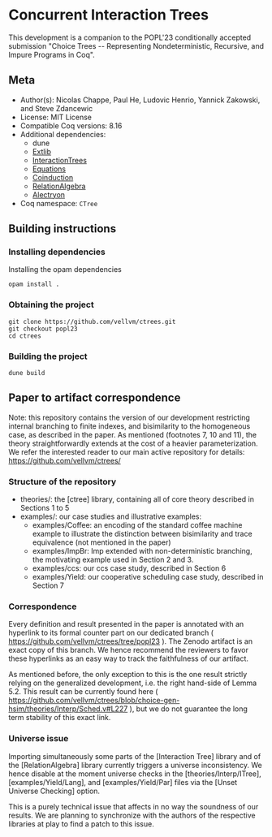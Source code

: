 # Concurrent Interaction Trees

This development is a companion to the POPL'23 conditionally accepted submission "Choice Trees -- Representing Nondeterministic, Recursive, and Impure Programs in Coq".

## Meta

- Author(s): Nicolas Chappe, Paul He, Ludovic Henrio, Yannick Zakowski, and Steve Zdancewic
- License: MIT License
- Compatible Coq versions: 8.16
- Additional dependencies:
  - dune
  - [Extlib](https://github.com/coq-community/coq-ext-lib)
  - [InteractionTrees](https://github.com/DeepSpec/InteractionTrees)
  - [Equations](https://github.com/mattam82/Coq-Equations)
  - [Coinduction](https://github.com/damien-pous/coinduction)
  - [RelationAlgebra](https://github.com/damien-pous/relation-algebra)
  - [Alectryon](https://github.com/cpitclaudel/alectryon)
- Coq namespace: `CTree`

## Building instructions

### Installing dependencies

Installing the opam dependencies
```shell
opam install .
```

### Obtaining the project

```shell
git clone https://github.com/vellvm/ctrees.git
git checkout popl23
cd ctrees
```

### Building the project

```shell
dune build
```

## Paper to artifact correspondence

Note: this repository contains the version of our development restricting internal branching to finite indexes,
and bisimilarity to the homogeneous case, as described in the paper.
As mentioned (footnotes 7, 10 and 11), the theory straightforwardly extends at the cost of a heavier parameterization.
We refer the interested reader to our main active repository for details: https://github.com/vellvm/ctrees/

### Structure of the repository

- theories/: the [ctree] library, containing all of core theory described in Sections 1 to 5
- examples/: our case studies and illustrative examples:
  + examples/Coffee: an encoding of the standard coffee machine example to illustrate the distinction between bisimilarity and trace equivalence (not mentioned in the paper)
  + examples/ImpBr: Imp extended with non-deterministic branching, the motivating example used in Section 2 and 3.
  + examples/ccs: our ccs case study, described in Section 6
  + examples/Yield: our cooperative scheduling case study, described in Section 7

### Correspondence

Every definition and result presented in the paper is annotated with an hyperlink to its formal counter
part on our dedicated branch ( https://github.com/vellvm/ctrees/tree/popl23 ). The Zenodo artifact is an
exact copy of this branch.
We hence recommend the reviewers to favor these hyperlinks as an easy way to track the faithfulness
of our artifact.

As mentioned before, the only exception to this is the one result strictly relying on the
generalized development, i.e. the right hand-side of Lemma 5.2.
This result can be currently found here ( https://github.com/vellvm/ctrees/blob/choice-gen-hsim/theories/Interp/Sched.v#L227 ), but we do not guarantee the long term stability of this exact link.

### Universe issue

Importing simultaneously some parts of the [Interaction Tree] library and of the
[RelationAlgebra] library currently triggers a universe inconsistency. We hence
disable at the moment universe checks in the [theories/Interp/ITree],
[examples/Yield/Lang], and [examples/Yield/Par] files via the [Unset Universe
Checking] option.

This is a purely technical issue that affects in no way the soundness of our results.
We are planning to synchronize with the authors of the respective libraries at play to
find a patch to this issue.
